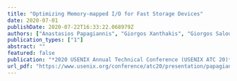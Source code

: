 ```yaml
---
title: "Optimizing Memory-mapped I/O for Fast Storage Devices"
date: 2020-07-01
publishDate: 2020-07-22T16:33:22.068979Z
authors: ["Anastasios Papagiannis", "Giorgos Xanthakis", "Giorgos Saloustros", "Manolis Marazakis", "Angelos Bilas"]
publication_types: ["1"]
abstract: ""
featured: false
publication: "*2020 USENIX Annual Technical Conference (USENIX ATC 20)*"
url_pdf: "https://www.usenix.org/conference/atc20/presentation/papagiannis"
---
```


